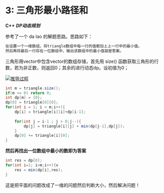 #  3: 三角形最小路径和



**C++**
***DP动态规划***

参考了一个 da lao 的解题思路。思路如下：

```java
在设置一个一维数组，将triangle数组中每一行的值都加上上一行中的最小值。
然后再将最后一行存在一位数组中，输出该数组中的最小值就是答案。
```

三角形用vector中包含vector的数组存储，首先用 size() 函数获取三角形的行数，若为非正数，则返回0；其余的进行动态dp。设初值为0；



[![推导过程](C:\Users\Administrator\Desktop\IMG_20190912_161059.jpg)]()

```java
int m = triangle.size();
if(m <= 0) return 0;
int dp[m] = {0};
dp[0] = triangle[0][0];
for(int i = 1; i < m;i++){
    dp[i] = triangle[i][i]+dp[i-1];
    
    for(int j = i-1 ; j > 0;j--){
        dp[j] = triangle[i][j] + min(dp[j-1],dp[j]);
    }
    dp[0] += triangle[i][0];
}
```

**然后再找出一位数组中最小的数即为答案**

```java
int res = dp[0];
for(int i=1; i<m;i++){v
    res = min(dp[i],res);
}
```

这是把平面的问题改成了一维的问题然后判断大小，然后解决问题！

